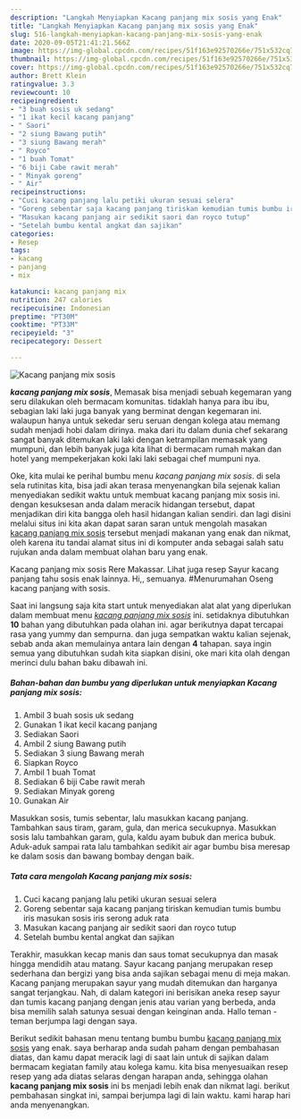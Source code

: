 ```yaml
---
description: "Langkah Menyiapkan Kacang panjang mix sosis yang Enak"
title: "Langkah Menyiapkan Kacang panjang mix sosis yang Enak"
slug: 516-langkah-menyiapkan-kacang-panjang-mix-sosis-yang-enak
date: 2020-09-05T21:41:21.566Z
image: https://img-global.cpcdn.com/recipes/51f163e92570266e/751x532cq70/kacang-panjang-mix-sosis-foto-resep-utama.jpg
thumbnail: https://img-global.cpcdn.com/recipes/51f163e92570266e/751x532cq70/kacang-panjang-mix-sosis-foto-resep-utama.jpg
cover: https://img-global.cpcdn.com/recipes/51f163e92570266e/751x532cq70/kacang-panjang-mix-sosis-foto-resep-utama.jpg
author: Brett Klein
ratingvalue: 3.3
reviewcount: 10
recipeingredient:
- "3 buah sosis uk sedang"
- "1 ikat kecil kacang panjang"
- " Saori"
- "2 siung Bawang putih"
- "3 siung Bawang merah"
- " Royco"
- "1 buah Tomat"
- "6 biji Cabe rawit merah"
- " Minyak goreng"
- " Air"
recipeinstructions:
- "Cuci kacang panjang lalu petiki ukuran sesuai selera"
- "Goreng sebentar saja kacang panjang tiriskan kemudian tumis bumbu iris masukan sosis iris serong aduk rata"
- "Masukan kacang panjang air sedikit saori dan royco tutup"
- "Setelah bumbu kental angkat dan sajikan"
categories:
- Resep
tags:
- kacang
- panjang
- mix

katakunci: kacang panjang mix 
nutrition: 247 calories
recipecuisine: Indonesian
preptime: "PT30M"
cooktime: "PT33M"
recipeyield: "3"
recipecategory: Dessert

---
```



![Kacang panjang mix sosis](https://img-global.cpcdn.com/recipes/51f163e92570266e/751x532cq70/kacang-panjang-mix-sosis-foto-resep-utama.jpg)

<b><i>kacang panjang mix sosis</i></b>, Memasak bisa menjadi sebuah kegemaran yang seru dilakukan oleh bermacam komunitas. tidaklah hanya para ibu ibu, sebagian laki laki juga banyak yang berminat dengan kegemaran ini. walaupun hanya untuk sekedar seru seruan dengan kolega atau memang sudah menjadi hobi dalam dirinya. maka dari itu dalam dunia chef sekarang sangat banyak ditemukan laki laki dengan ketrampilan memasak yang mumpuni, dan lebih banyak juga kita lihat di bermacam rumah makan dan hotel yang mempekerjakan koki laki laki sebagai chef mumpuni nya.

Oke, kita mulai ke perihal bumbu menu <i>kacang panjang mix sosis</i>. di sela sela rutinitas kita, bisa jadi akan terasa menyenangkan bila sejenak kalian menyediakan sedikit waktu untuk membuat kacang panjang mix sosis ini. dengan kesuksesan anda dalam meracik hidangan tersebut, dapat menjadikan diri kita bangga oleh hasil hidangan kalian sendiri. dan lagi disini melalui situs ini kita akan dapat saran saran untuk mengolah masakan <u>kacang panjang mix sosis</u> tersebut menjadi makanan yang enak dan nikmat, oleh karena itu tandai alamat situs ini di komputer anda sebagai salah satu rujukan anda dalam membuat olahan baru yang enak.

Kacang panjang mix sosis Rere Makassar. Lihat juga resep Sayur kacang panjang tahu sosis enak lainnya. Hi,, semuanya. #Menurumahan Oseng kacang panjang with sosis.


Saat ini langsung saja kita start untuk menyediakan alat alat yang diperlukan dalam membuat menu <u><i>kacang panjang mix sosis</i></u> ini. setidaknya dibutuhkan <b>10</b> bahan yang dibutuhkan pada olahan ini. agar berikutnya dapat tercapai rasa yang yummy dan sempurna. dan juga sempatkan waktu kalian sejenak, sebab anda akan memulainya antara lain dengan <b>4</b> tahapan. saya ingin semua yang dibutuhkan sudah kita siapkan disini, oke mari kita olah dengan merinci dulu bahan baku dibawah ini.

<!--inarticleads1-->

##### Bahan-bahan dan bumbu yang diperlukan untuk menyiapkan Kacang panjang mix sosis:

1. Ambil 3 buah sosis uk sedang
1. Gunakan 1 ikat kecil kacang panjang
1. Sediakan  Saori
1. Ambil 2 siung Bawang putih
1. Sediakan 3 siung Bawang merah
1. Siapkan  Royco
1. Ambil 1 buah Tomat
1. Sediakan 6 biji Cabe rawit merah
1. Sediakan  Minyak goreng
1. Gunakan  Air


Masukkan sosis, tumis sebentar, lalu masukkan kacang panjang. Tambahkan saus tiram, garam, gula, dan merica secukupnya. Masukkan sosis lalu tambahkan garam, gula, kaldu ayam bubuk dan merica bubuk. Aduk-aduk sampai rata lalu tambahkan sedikit air agar bumbu bisa meresap ke dalam sosis dan bawang bombay dengan baik. 

<!--inarticleads2-->

##### Tata cara mengolah Kacang panjang mix sosis:

1. Cuci kacang panjang lalu petiki ukuran sesuai selera
1. Goreng sebentar saja kacang panjang tiriskan kemudian tumis bumbu iris masukan sosis iris serong aduk rata
1. Masukan kacang panjang air sedikit saori dan royco tutup
1. Setelah bumbu kental angkat dan sajikan


Terakhir, masukkan kecap manis dan saus tomat secukupnya dan masak hingga mendidih atau matang. Sayur kacang panjang merupakan resep sederhana dan bergizi yang bisa anda sajikan sebagai menu di meja makan. Kacang panjang merupakan sayur yang mudah ditemukan dan harganya sangat terjangkau. Nah, di dalam kategori ini berisikan aneka resep sayur dan tumis kacang panjang dengan jenis atau varian yang berbeda, anda bisa memilih salah satunya sesuai dengan keinginan anda. Hallo teman - teman berjumpa lagi dengan saya. 

Berikut sedikit bahasan menu tentang bumbu bumbu <u>kacang panjang mix sosis</u> yang enak. saya berharap anda sudah paham dengan pembahasan diatas, dan kamu dapat meracik lagi di saat lain untuk di sajikan dalam bermacam kegiatan family atau kolega kamu. kita bisa menyesuaikan resep resep yang ada diatas selaras dengan harapan anda, sehingga olahan <b>kacang panjang mix sosis</b> ini bs menjadi lebih enak dan nikmat lagi. berikut pembahasan singkat ini, sampai berjumpa lagi di lain waktu. kami harap hari anda menyenangkan.
